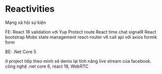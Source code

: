 # Reactivities
Mạng xã hội sự kiện

FE: React 18
validation với Yup
Protect route
React time chat signalR
React bootstrap
Mobx state management
react-router v6
call api với axios
formik form

BE: .Net Core 5

ở project tiếp theo mình sẽ demo lại tính năng live stream của facebook. công nghệ .net core 6, react 18, WebRTC
